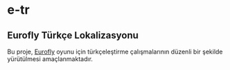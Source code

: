 # e-tr
## Eurofly Türkçe Lokalizasyonu

Bu proje, [Eurofly](http://www.stefankiss.sk/modules.php?name=eurofly&file=downloadcenter&lng=en) oyunu için türkçeleştirme çalışmalarının düzenli bir şekilde yürütülmesi amaçlanmaktadır.
